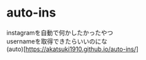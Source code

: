 # auto-ins
instagramを自動で何かしたかったやつ  
usernameを取得できたらいいのにな  
(auto)[https://akatsuki1910.github.io/auto-ins/]
